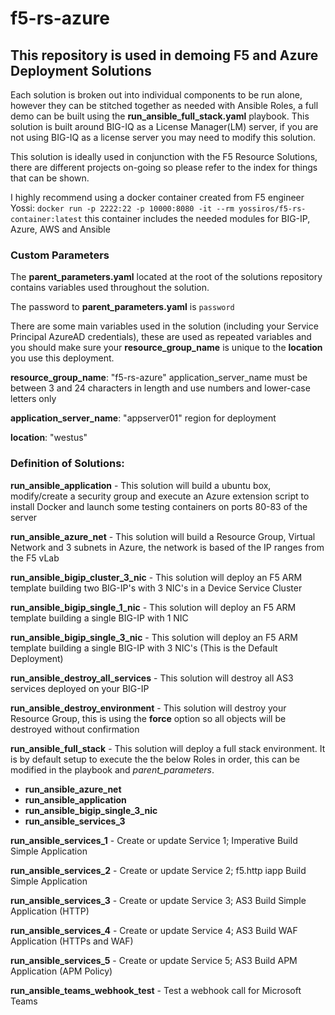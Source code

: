 # f5-rs-azure

## This repository is used in demoing F5 and Azure Deployment Solutions

Each solution is broken out into individual components to be run alone, however they can be stitched together as needed with Ansible Roles, a full demo can be built using the **run_ansible_full_stack.yaml** playbook. This solution is built around BIG-IQ as a License Manager(LM) server, if you are not using BIG-IQ as a license server you may need to modify this solution.


This solution is ideally used in conjunction with the F5 Resource Solutions, there are different projects on-going so please refer to the index for things that can be shown.

I highly recommend using a docker container created from F5 engineer Yossi: `docker run -p 2222:22 -p 10000:8080 -it --rm yossiros/f5-rs-container:latest` this container includes the needed modules for BIG-IP, Azure, AWS and Ansible

### Custom Parameters

The **parent_parameters.yaml** located at the root of the solutions repository contains variables used throughout the solution.

The password to **parent_parameters.yaml** is `password`

There are some main variables used in the solution (including your Service Principal AzureAD credentials), these are used as repeated variables and you should make sure your **resource_group_name** is unique to the **location** you use this deployment.

**resource_group_name**: "f5-rs-azure"
application_server_name must be between 3 and 24 characters in length and use numbers and lower-case letters only

**application_server_name**: "appserver01"
region for deployment

**location**: "westus"

### Definition of Solutions:

**run_ansible_application** - This solution will build a ubuntu box, modify/create a security group and execute an Azure extension script to install Docker and launch some testing containers on ports 80-83 of the server

**run_ansible_azure_net** - This solution will build a Resource Group, Virtual Network and 3 subnets in Azure, the network is based of the IP ranges from the F5 vLab

**run_ansible_bigip_cluster_3_nic** - This solution will deploy an F5 ARM template building two BIG-IP's with 3 NIC's in a Device Service Cluster

**run_ansible_bigip_single_1_nic** - This solution will deploy an F5 ARM template building a single BIG-IP with 1 NIC

**run_ansible_bigip_single_3_nic** - This solution will deploy an F5 ARM template building a single BIG-IP with 3 NIC's (This is the Default Deployment)

**run_ansible_destroy_all_services** - This solution will destroy all AS3 services deployed on your BIG-IP

**run_ansible_destroy_environment** - This solution will destroy your Resource Group, this is using the **force** option so all objects will be destroyed without confirmation

**run_ansible_full_stack** - This solution will deploy a full stack environment. It is by default setup to execute the the below Roles in order, this can be modified in the playbook and *parent_parameters*.
 - **run_ansible_azure_net**
 - **run_ansible_application**
 - **run_ansible_bigip_single_3_nic**
 - **run_ansible_services_3**

**run_ansible_services_1** - Create or update Service 1; Imperative Build Simple Application

**run_ansible_services_2** - Create or update Service 2; f5.http iapp Build Simple Application

**run_ansible_services_3** - Create or update Service 3; AS3 Build Simple Application (HTTP)

**run_ansible_services_4** - Create or update Service 4; AS3 Build WAF Application (HTTPs and WAF)

**run_ansible_services_5** - Create or update Service 5; AS3 Build APM Application (APM Policy)

**run_ansible_teams_webhook_test** - Test a webhook call for Microsoft Teams
